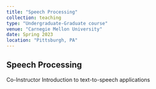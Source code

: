 ```yaml
---
title: "Speech Processing"
collection: teaching
type: "Undergraduate-Graduate course"
venue: "Carnegie Mellon University"
date: Spring 2023
location: "Pittsburgh, PA"
---
```


## Speech Processing

Co-Instructor
Introduction to text-to-speech applications
